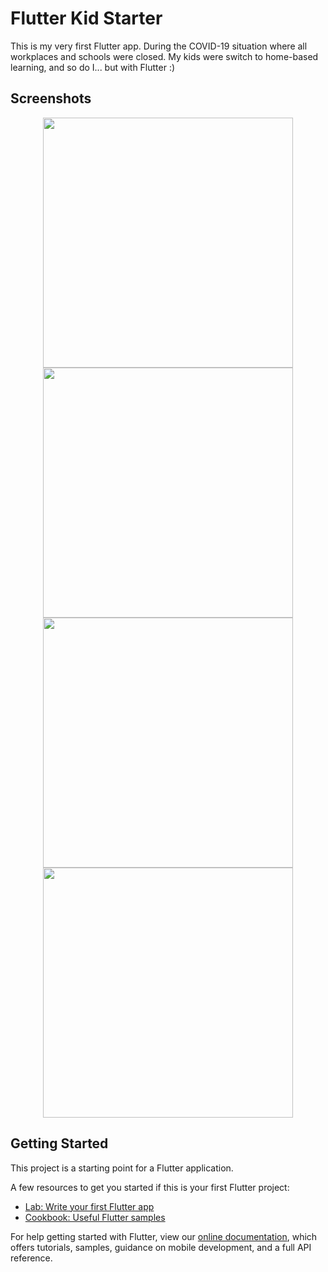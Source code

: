 # Flutter Kid Starter

This is my very first Flutter app. During the COVID-19 situation where all workplaces and schools were closed. My kids were switch to home-based learning, and so do I... but with Flutter :)

## Screenshots

<div align="center">
  <img src="flutter_kids/screenshots/ss1.png" width="400px" />
  <img src="flutter_kids/screenshots/ss3.png" width="400px" />
  <img src="flutter_kids/screenshots/ss4.png" width="400px" />
  <img src="flutter_kids/screenshots/ss2.png" width="400px" />
</div>

## Getting Started

This project is a starting point for a Flutter application.

A few resources to get you started if this is your first Flutter project:

- [Lab: Write your first Flutter app](https://flutter.dev/docs/get-started/codelab)
- [Cookbook: Useful Flutter samples](https://flutter.dev/docs/cookbook)

For help getting started with Flutter, view our
[online documentation](https://flutter.dev/docs), which offers tutorials,
samples, guidance on mobile development, and a full API reference.
